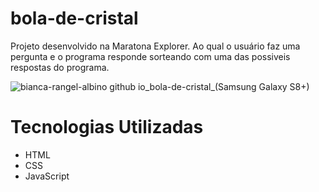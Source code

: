 # bola-de-cristal
Projeto desenvolvido na Maratona Explorer. Ao qual o usuário faz uma pergunta e o programa responde sorteando com uma das possiveis respostas do programa.


![bianca-rangel-albino github io_bola-de-cristal_(Samsung Galaxy S8+)](https://user-images.githubusercontent.com/65137157/190929067-248eff05-07ac-448d-b667-d4111d261356.png)

# Tecnologias Utilizadas
 - HTML
 - CSS
 - JavaScript
